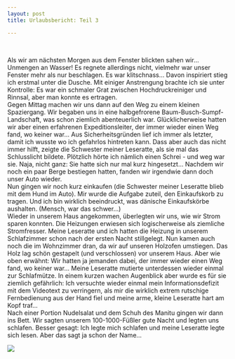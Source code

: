 ```yaml
---
layout: post
title: Urlaubsbericht: Teil 3

---
```


 

Als wir am nächsten Morgen aus dem Fenster blickten sahen wir... Unmengen an Wasser! Es regnete allerdings nicht, vielmehr war unser Fenster mehr als nur beschlagen. Es war klitschnass... Davon inspiriert stieg ich erstmal unter die Dusche. Mit einiger Anstrengung brachte ich sie unter Kontrolle: Es war ein schmaler Grat zwischen Hochdruckreiniger und Rinnsal, aber man konnte es ertragen.  
Gegen Mittag machen wir uns dann auf den Weg zu einem kleinen Spaziergang. Wir begaben uns in eine halbgefrorene Baum-Busch-Sumpf-Landschaft, was schon ziemlich abenteuerlich war. Glücklicherweise hatten wir aber einen erfahrenen Expeditionsleiter, der immer wieder einen Weg fand, wo keiner war... Aus Sicherheitsgründen lief ich immer als letzter, damit ich wusste wo ich gefahrlos hintreten kann. Dass aber auch das nicht immer hilft, zeigte die Schwester meiner Leseratte, als sie mal das Schlusslicht bildete. Plötzlich hörte ich nämlich einen Schrei - und weg war sie. Naja, nicht ganz: Sie hatte sich nur mal kurz hingesetzt... Nachdem wir noch ein paar Berge bestiegen hatten, fanden wir irgendwie dann doch unser Auto wieder.  
Nun gingen wir noch kurz einkaufen (die Schwester meiner Leseratte blieb mit dem Hund im Auto). Mir wurde die Aufgabe zuteil, den Einkaufskorb zu tragen. Und ich bin wirklich beeindruckt, was dänische Einkaufskörbe aushalten. (Mensch, war das schwer...)  
Wieder in unserem Haus angekommen, überlegten wir uns, wie wir Strom sparen konnten. Die Heizungen erwiesen sich logischerweise als ziemliche Stromfresser. Meine Leseratte und ich hatten die Heizung in unserem Schlafzimmer schon nach der ersten Nacht stillgelegt. Nun kamen auch noch die im Wohnzimmer dran, da wir auf unseren Holzofen umstiegen. Das Holz lag schön gestapelt (und verschlossen) vor unserem Haus. Aber wie oben erwähnt: Wir hatten ja jemanden dabei, der immer wieder einen Weg fand, wo keiner war... Meine Leseratte mutierte unterdessen wieder einmal zur Schlafmütze. In einem kurzen wachen Augenblick aber wurde es für sie ziemlich gefährlich: Ich versuchte wieder einmal mein Informationsdefizit mit dem Videotext zu verringern, als mir die wirklich extrem rutschige Fernbedienung aus der Hand fiel und meine arme, kleine Leseratte hart am Kopf traf...  
Nach einer Portion Nudelsalat und dem Schuh des Manitu gingen wir dann ins Bett. Wir sagten unserem 100-1000-Füßler gute Nacht und legten uns schlafen. Besser gesagt: Ich legte mich schlafen und meine Leseratte legte sich lesen. Aber das sagt ja schon der Name...

![](http://www.eintracht-stats.de/img/dotted_line.gif)
